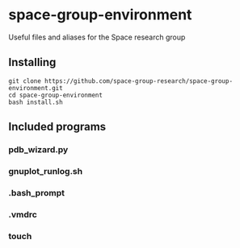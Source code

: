 # space-group-environment

Useful files and aliases for the Space research group

## Installing

```
git clone https://github.com/space-group-research/space-group-environment.git
cd space-group-environment
bash install.sh
```
## Included programs

### pdb_wizard.py

### gnuplot_runlog.sh

### .bash_prompt

### .vmdrc

### touch
